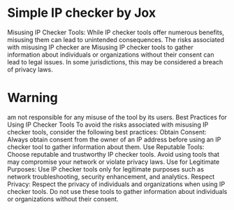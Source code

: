 # Simple IP checker by Jox

Misusing IP Checker Tools: 
While IP checker tools offer numerous benefits, misusing them can lead to unintended consequences. The risks associated with misusing IP checker are Misusing IP checker tools to gather information about individuals or organizations without their consent can lead to legal issues. In some jurisdictions, this may be considered a breach of privacy laws.
# Warning
am not responsible for any misuse of the tool by its users.
Best Practices for Using IP Checker Tools
To avoid the risks associated with misusing IP checker tools, consider the following best practices:
Obtain Consent: Always obtain consent from the owner of an IP address before using an IP checker tool to gather information about them.
Use Reputable Tools: Choose reputable and trustworthy IP checker tools. Avoid using tools that may compromise your network or violate privacy laws.
Use for Legitimate Purposes: Use IP checker tools only for legitimate purposes such as network troubleshooting, security enhancement, and analytics.
Respect Privacy: Respect the privacy of individuals and organizations when using IP checker tools. Do not use these tools to gather information about individuals or organizations without their consent.
